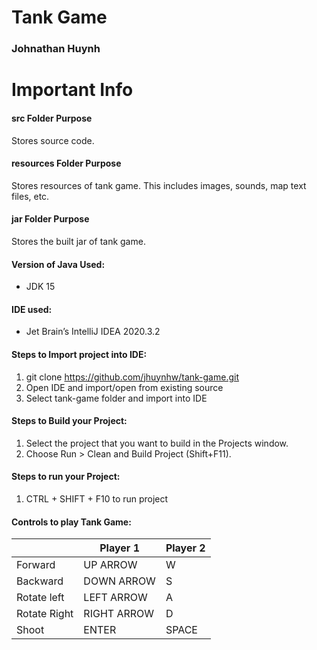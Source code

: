 # Tank Game

### Johnathan Huynh

# Important Info

#### src Folder Purpose 
Stores source code.

#### resources Folder Purpose 
Stores resources of tank game. This includes images, sounds, map text files, etc.

#### jar Folder Purpose 
Stores the built jar of tank game.

#### Version of Java Used:
- JDK 15

#### IDE used: 
- Jet Brain’s IntelliJ IDEA 2020.3.2

#### Steps to Import project into IDE:
1. git clone https://github.com/jhuynhw/tank-game.git
2. Open IDE and import/open from existing source
3. Select tank-game folder and import into IDE

#### Steps to Build your Project:
1. Select the project that you want to build in the Projects window.
2. Choose Run > Clean and Build Project (Shift+F11).

#### Steps to run your Project:
1. CTRL + SHIFT + F10 to run project

#### Controls to play Tank Game:

|               | Player 1 | Player 2 |
|---------------|----------|----------|
|  Forward      |   UP ARROW       |     W     |
|  Backward     |   DOWN ARROW     |     S     |
|  Rotate left  |   LEFT ARROW     |     A     |
|  Rotate Right |   RIGHT ARROW    |     D     |
|  Shoot        |   ENTER          |   SPACE   |